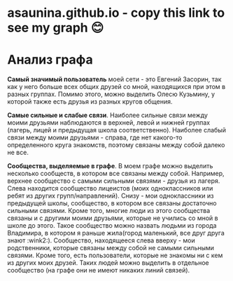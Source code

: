 # asaunina.github.io - copy this link to see my graph 😊 

# Анализ графа

__Самый значимый пользователь__ моей сети - это Евгений Засорин, так как у него больше всех общих друзей со мной, находящихся при этом в разных
группах. Помимо этого, можно выделить Олесю Кузьмину, у которой также есть друзья из разных кругов общения.

__Самые сильные и слабые связи__. Наиболее сильные связи между моими друзьями наблюдаются  в верхней, левой и нижней группах (лагерь, лицей и предыдущая школа соответственно). Наиболее слабый связи между моими друзьями - справа, где нет какого-то определенного круга знакомств, поэтому связаны между собой далеко не все.

__Сообщества, выделяемые в графе__. В моем графе можно выделить несколько сообществ, в котором все связаны между собой. Например, верхнее сообщество с самыми сильными связями - друзья из лагеря. Слева находится сообщество лицеистов (моих одноклассников или ребят из других групп/направлений). Снизу - мои одноклассники из предыдущей школы, сообщество, в котором все связаны достаточно сильными связями. Кроме того, многие люди из этого сообщества связаны и с другими моими друзьями, которые не учились со мной в школе до этого. Такое сообщество можно назвать людьми из города Владимира, в котором я раньше жила(город маленький, все друг друга знают :wink2:). Сообщество, находящееся слева вверху - мои родственники, которые связаны между собой не самыми сильными связями. Кроме того, есть пользователи, которые не знакомы ни с кем из других моих друзей. Таких людей можно выделить в отдельное сообщество (на графе они не имеют никаких линий связей).
